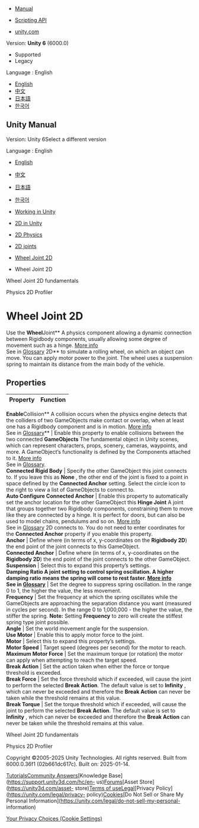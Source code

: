 [](https://docs.unity3d.com)

  * [Manual](../Manual/index.html)
  * [Scripting API](../ScriptReference/index.html)

  * [unity.com](https://unity.com/)

Version: **Unity 6** (6000.0)

  * Supported
  * Legacy

Language : English

  * [English](/Manual/2d-physics/joints/wheel-joint-2d-reference.html)
  * [中文](/cn/current/Manual/2d-physics/joints/wheel-joint-2d-reference.html)
  * [日本語](/ja/current/Manual/2d-physics/joints/wheel-joint-2d-reference.html)
  * [한국어](/kr/current/Manual/2d-physics/joints/wheel-joint-2d-reference.html)

[](https://docs.unity3d.com)

## Unity Manual

Version: Unity 6Select a different version

Language : English

  * [English](/Manual/2d-physics/joints/wheel-joint-2d-reference.html)
  * [中文](/cn/current/Manual/2d-physics/joints/wheel-joint-2d-reference.html)
  * [日本語](/ja/current/Manual/2d-physics/joints/wheel-joint-2d-reference.html)
  * [한국어](/kr/current/Manual/2d-physics/joints/wheel-joint-2d-reference.html)

  * [Working in Unity](../../working-in-unity.html)
  * [2D in Unity](../../Unity2D.html)
  * [2D Physics](../../2d-physics/2d-physics.html)
  * [2D joints](../../2d-physics/joints/2d-joints-landing.html)
  * [Wheel Joint 2D](../../2d-physics/joints/wheel-joint-2d-landing.html)
  * Wheel Joint 2D

[](../../2d-physics/joints/wheel-joint-2d-fundamentals.html)

Wheel Joint 2D fundamentals

[](../../2d-physics/physics-profiler/physics-2d-profiler-landing.html)

Physics 2D Profiler

# Wheel Joint 2D

Use the **Wheel**Joint** A physics component allowing a dynamic connection
between Rigidbody components, usually allowing some degree of movement such as
a hinge. [More info](../../Joints.html)  
See in [Glossary](../../Glossary.html#joint) 2D** to simulate a rolling wheel,
on which an object can move. You can apply motor power to the joint. The wheel
uses a suspension spring to maintain its distance from the main body of the
vehicle.

## Properties

**Property** | **Function**  
---|---  
**Enable**Collision** A collision occurs when the physics engine detects that
the colliders of two GameObjects make contact or overlap, when at least one
has a Rigidbody component and is in motion. [More
info](../../CollidersOverview.html)  
See in [Glossary](../../Glossary.html#Collision)** | Enable this property to enable collisions between the two connected **GameObjects** The fundamental object in Unity scenes, which can represent characters, props, scenery, cameras, waypoints, and more. A GameObject’s functionality is defined by the Components attached to it. [More info](../../class-GameObject.html)  
See in [Glossary](../../Glossary.html#GameObject).  
**Connected Rigid Body** | Specify the other GameObject this joint connects to. If you leave this as **None** , the other end of the joint is fixed to a point in space defined by the **Connected Anchor** setting. Select the circle icon to the right to view a list of GameObjects to connect to.  
**Auto Configure Connected Anchor** | Enable this property to automatically set the anchor location for the other GameObject this **Hinge Joint** A joint that groups together two Rigidbody components, constraining them to move like they are connected by a hinge. It is perfect for doors, but can also be used to model chains, pendulums and so on. [More info](../../class-HingeJoint.html)  
See in [Glossary](../../Glossary.html#HingeJoint) 2D connects to. You do not
need to enter coordinates for the **Connected Anchor** property if you enable
this property.  
**Anchor** | Define where (in terms of x, y-coordinates on the **Rigidbody 2D**) the end point of the joint connects to this GameObject.  
**Connected Anchor** | Define where (in terms of x, y-coordinates on the **Rigidbody 2D**) the end point of the joint connects to the other GameObject.  
**Suspension** | Select this to expand this property’s settings.  
****Damping Ratio** A joint setting to control spring oscillation. A higher
damping ratio means the spring will come to rest faster. [More
info](../../2d-physics/joints/fixed-joint-2d-reference.html)  
See in [Glossary](../../Glossary.html#DampingRatio)** | Set the degree to suppress spring oscillation. In the range 0 to 1, the higher the value, the less movement.  
**Frequency** | Set the frequency at which the spring oscillates while the GameObjects are approaching the separation distance you want (measured in cycles per second). In the range 0 to 1,000,000 - the higher the value, the stiffer the spring. **Note:** Setting **Frequency** to zero will create the stiffest spring type joint possible.  
**Angle** | Set the world movement angle for the suspension.  
**Use Motor** | Enable this to apply motor force to the joint.  
**Motor** | Select this to expand this property’s settings.  
**Motor Speed** | Target speed (degrees per second) for the motor to reach.  
**Maximum Motor Force** | Set the maximum torque (or rotation) the motor can apply when attempting to reach the target speed.  
**Break Action** | Set the action taken when either the force or torque threshold is exceeded.  
**Break Force** | Set the force threshold which if exceeded, will cause the joint to perform the selected **Break Action**. The default value is set to **Infinity** , which can never be exceeded and therefore the **Break Action** can never be taken while the threshold remains at this value.  
**Break Torque** | Set the torque threshold which if exceeded, will cause the joint to perform the selected **Break Action**. The default value is set to **Infinity** , which can never be exceeded and therefore the **Break Action** can never be taken while the threshold remains at this value.  
  
[](../../2d-physics/joints/wheel-joint-2d-fundamentals.html)

Wheel Joint 2D fundamentals

[](../../2d-physics/physics-profiler/physics-2d-profiler-landing.html)

Physics 2D Profiler

Copyright ©2005-2025 Unity Technologies. All rights reserved. Built from
6000.0.36f1 (02b661dc617c). Built on: 2025-01-14.

[Tutorials](https://learn.unity.com/)[Community
Answers](https://answers.unity3d.com)[Knowledge
Base](https://support.unity3d.com/hc/en-
us)[Forums](https://forum.unity3d.com)[Asset Store](https://unity3d.com/asset-
store)[Terms of
use](https://docs.unity3d.com/Manual/TermsOfUse.html)[Legal](https://unity.com/legal)[Privacy
Policy](https://unity.com/legal/privacy-
policy)[Cookies](https://unity.com/legal/cookie-policy)[Do Not Sell or Share
My Personal Information](https://unity.com/legal/do-not-sell-my-personal-
information)

[Your Privacy Choices (Cookie Settings)](javascript:void\(0\);)

